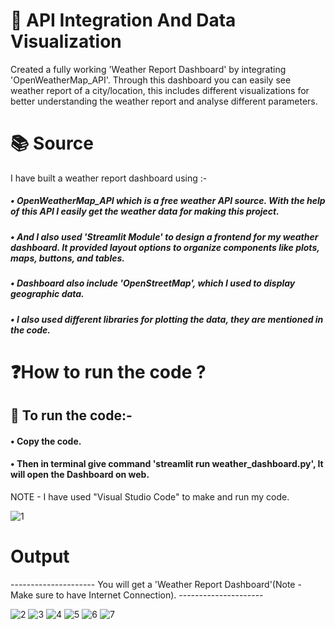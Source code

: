 # 🔌 API Integration And Data Visualization
Created a fully working 'Weather Report Dashboard' by integrating 'OpenWeatherMap_API'. Through this dashboard you can easily see weather report of a city/location, this 
includes different visualizations for better understanding the weather report and analyse different parameters.
# 📚 Source
I have built a weather report dashboard using :-
##### • OpenWeatherMap_API which is a free weather API source. With the help of this API I easily get the weather data for making this project.
##### • And I also used 'Streamlit Module' to design a frontend for my weather dashboard. It provided layout options to organize components like plots, maps, buttons, and tables.
##### • Dashboard also include 'OpenStreetMap', which I used to display geographic data.
##### • I also used different libraries for plotting the data, they are mentioned in the code.
# ❓How to run the code ?
## 🔧 To run the code:-
#### • Copy the code.
#### • Then in terminal give command 'streamlit run weather_dashboard.py', It will open the Dashboard on web.
NOTE - I have used "Visual Studio Code" to make and run my code.

![1](https://github.com/user-attachments/assets/8ff0d864-affc-4b74-83c0-757fd873f035)
# Output
--------------------- You will get a 'Weather Report Dashboard'(Note - Make sure to have Internet Connection). ---------------------

![2](https://github.com/user-attachments/assets/f8e360c3-bf08-4a5b-8244-ea0f2de53c58)
![3](https://github.com/user-attachments/assets/ad3cffa4-a282-415d-92c2-8d9c49812f0e)
![4](https://github.com/user-attachments/assets/34b8ff45-c760-4e74-a883-975e87e9e71c)
![5](https://github.com/user-attachments/assets/12cecdbc-2c71-4d76-9d5f-ab99972c8be0)
![6](https://github.com/user-attachments/assets/7517b26c-4906-4cbb-a06a-77d24375228a)
![7](https://github.com/user-attachments/assets/9aa35c37-2d42-407a-a5b1-4bdb703494d7)
